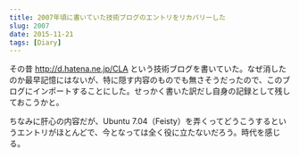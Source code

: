 ```yaml
---
title: 2007年頃に書いていた技術ブログのエントリをリカバリーした
slug: 2007
date: 2015-11-21
tags: [Diary]
---
```


その昔 http://d.hatena.ne.jp/CLA という技術ブログを書いていた。なぜ消したのか最早記憶にはないが、特に隠す内容のものでも無さそうだったので、このブログにインポートすることにした。せっかく書いた訳だし自身の記録として残しておこうかと。

ちなみに肝心の内容だが、Ubuntu 7.04（Feisty）を弄くってどうこうするというエントリがほとんどで、今となっては全く役に立たないだろう。時代を感じる。
